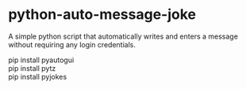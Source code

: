 # python-auto-message-joke
A simple python script that automatically writes and enters a message without requiring any login credentials.

pip install pyautogui  
pip install pytz  
pip install pyjokes  
